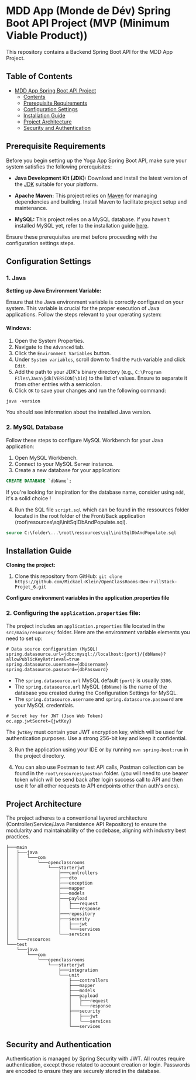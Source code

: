 # MDD App (Monde de Dév) Spring Boot API Project (MVP (Minimum Viable Product))

This repository contains a Backend Spring Boot API for the MDD App Project.

## Table of Contents

- [MDD App Spring Boot API Project](#mdd-app-monde-de-dév-spring-boot-api-project-mvp-minimum-viable-product)
  - [Contents](#table-of-contents)
  - [Prerequisite Requirements](#prerequisite-requirements)
  - [Configuration Settings](#configuration-settings)
  - [Installation Guide](#installation-guide)
  - [Project Architecture](#project-architecture)
  - [Security and Authentication](#security-and-authentication)

## Prerequisite Requirements

Before you begin setting up the Yoga App Spring Boot API, make sure your system satisfies the following prerequisites:

- **Java Development Kit (JDK):** Download and install the latest version of the [JDK](https://adoptopenjdk.net/) suitable for your platform.

- **Apache Maven:** This project relies on [Maven](https://maven.apache.org/) for managing dependencies and building. Install Maven to facilitate project setup and maintenance.

- **MySQL:** This project relies on a MySQL database. If you haven't installed MySQL yet, refer to the installation guide [here](https://dev.mysql.com/doc/mysql-installation-excerpt/5.7/en/).

Ensure these prerequisites are met before proceeding with the configuration settings steps.

## Configuration Settings

### 1. Java

**Setting up Java Environment Variable:**

Ensure that the Java environment variable is correctly configured on your system. This variable is crucial for the proper execution of Java applications. Follow the steps relevant to your operating system:

#### Windows:

1. Open the System Properties.
2. Navigate to the `Advanced` tab.
3. Click the `Environment Variables` button.
4. Under `System variables`, scroll down to find the `Path` variable and click `Edit`.
5. Add the path to your JDK's binary directory (e.g., `C:\Program Files\Java\jdk[VERSION]\bin`) to the list of values. Ensure to separate it from other entries with a semicolon.
6. Click `OK` to save your changes and run the following command:

```shell
java -version
```

You should see information about the installed Java version.

### 2. MySQL Database

Follow these steps to configure MySQL Workbench for your Java application:

1. Open MySQL Workbench.
2. Connect to your MySQL Server instance.
3. Create a new database for your application:

```sql
CREATE DATABASE `dbName`;
```

If you're looking for inspiration for the database name, consider using `mdd`, it's a solid choice !

4. Run the SQL file `script.sql` which can be found in the ressources folder located in the root folder of the Front/Back application (root\resources\sql\initSqlDbAndPopulate.sql).

```sql
source C:\folder\...\root\ressources\sql\initSqlDbAndPopulate.sql
```

## Installation Guide

**Cloning the project:**

1. Clone this repository from GitHub: `git clone https://github.com/Mickael-Klein/OpenClassRooms-Dev-FullStack-Projet_6.git`

**Configure environment variables in the application.properties file**

### 2. Configuring the `application.properties` file:

The project includes an `application.properties` file located in the `src/main/resources/` folder.
Here are the environment variable elements you need to set up:

```properties
# Data source configuration (MySQL)
spring.datasource.url=jdbc:mysql://localhost:{port}/{dbName}?allowPublicKeyRetrieval=true
spring.datasource.username={dbUsername}
spring.datasource.password={dbPassword}
```

- The `spring.datasource.url` MySQL default `{port}` is usually `3306`.
- The `spring.datasource.url` MySQL `{dbName}` is the name of the database you created during the Configuration Settings for MySQL.
- The `spring.datasource.username` and `spring.datasource.password` are your MySQL credentials.

```properties
# Secret key for JWT (Json Web Token)
oc.app.jwtSecret={jwtKey}
```

The `jwtKey` must contain your JWT encryption key, which will be used for authentication purposes. Use a strong 256-bit key and keep it confidential.

3. Run the application using your IDE or by running `mvn spring-boot:run` in the project directory.

4. You can also use Postman to test API calls, Postman collection can be found in the `root\resources\postman` folder. (you will need to use bearer token which will be send back after login success call to API and then use it for all other requests to API endpoints other than auth's ones).

## Project Architecture

The project adheres to a conventional layered architecture (Controller/Service/Java Persistence API Repository) to ensure the modularity and maintainability of the codebase, aligning with industry best practices.

```
├───main
│   ├───java
│   │   └───com
│   │       └───openclassrooms
│   │           └───starterjwt
│   │               ├───controllers
│   │               ├───dto
│   │               ├───exception
│   │               ├───mapper
│   │               ├───models
│   │               ├───payload
│   │               │   ├───request
│   │               │   └───response
│   │               ├───repository
│   │               ├───security
│   │               │   ├───jwt
│   │               │   └───services
│   │               └───services
│   └───resources
└───test
    └───java
        └───com
            └───openclassrooms
                └───starterjwt
                    ├───integration
                    └───unit
                        ├───controllers
                        ├───mapper
                        ├───models
                        ├───payload
                        │   ├───request
                        │   └───response
                        ├───security
                        │   ├───jwt
                        │   └───services
                        └───services
```

## Security and Authentication

Authentication is managed by Spring Security with JWT. All routes require authentication, except those related to account creation or login. Passwords are encoded to ensure they are securely stored in the database.
